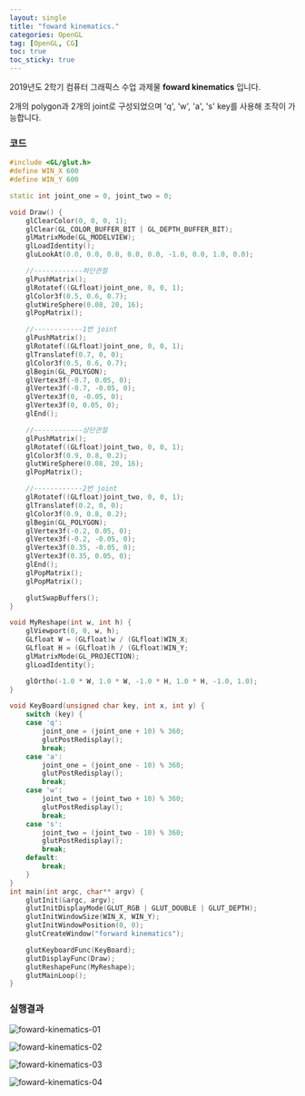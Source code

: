 ```yaml
---
layout: single
title: "foward kinematics."
categories: OpenGL
tag: [OpenGL, CG]
toc: true
toc_sticky: true
---
```


2019년도 2학기 컴퓨터 그래픽스 수업 과제물 **foward kinematics** 입니다.

2개의 polygon과 2개의 joint로 구성되었으며 'q', 'w', 'a', 's' key를 사용해 조작이 가능합니다.

### 코드

```c++
#include <GL/glut.h>
#define WIN_X 600
#define WIN_Y 600

static int joint_one = 0, joint_two = 0;

void Draw() {
	glClearColor(0, 0, 0, 1);
	glClear(GL_COLOR_BUFFER_BIT | GL_DEPTH_BUFFER_BIT);
	glMatrixMode(GL_MODELVIEW);
	glLoadIdentity();
	gluLookAt(0.0, 0.0, 0.0, 0.0, 0.0, -1.0, 0.0, 1.0, 0.0);

	//------------하단관절
	glPushMatrix();
	glRotatef((GLfloat)joint_one, 0, 0, 1);
	glColor3f(0.5, 0.6, 0.7);
	glutWireSphere(0.08, 20, 16);
	glPopMatrix();

	//------------1번 joint
	glPushMatrix();
	glRotatef((GLfloat)joint_one, 0, 0, 1);
	glTranslatef(0.7, 0, 0);
	glColor3f(0.5, 0.6, 0.7);
	glBegin(GL_POLYGON);
	glVertex3f(-0.7, 0.05, 0);
	glVertex3f(-0.7, -0.05, 0);
	glVertex3f(0, -0.05, 0);
	glVertex3f(0, 0.05, 0);
	glEnd();

	//------------상단관절
	glPushMatrix();
	glRotatef((GLfloat)joint_two, 0, 0, 1);
	glColor3f(0.9, 0.8, 0.2);
	glutWireSphere(0.08, 20, 16);
	glPopMatrix();

	//------------2번 joint
	glRotatef((GLfloat)joint_two, 0, 0, 1);
	glTranslatef(0.2, 0, 0);
	glColor3f(0.9, 0.8, 0.2);
	glBegin(GL_POLYGON);
	glVertex3f(-0.2, 0.05, 0);
	glVertex3f(-0.2, -0.05, 0);
	glVertex3f(0.35, -0.05, 0);
	glVertex3f(0.35, 0.05, 0);
	glEnd();
	glPopMatrix();
	glPopMatrix();

	glutSwapBuffers();
}

void MyReshape(int w, int h) {
	glViewport(0, 0, w, h);
	GLfloat W = (GLfloat)w / (GLfloat)WIN_X;
	GLfloat H = (GLfloat)h / (GLfloat)WIN_Y;
	glMatrixMode(GL_PROJECTION);
	glLoadIdentity();

	glOrtho(-1.0 * W, 1.0 * W, -1.0 * H, 1.0 * H, -1.0, 1.0);
}

void KeyBoard(unsigned char key, int x, int y) {
	switch (key) {
	case 'q':
		joint_one = (joint_one + 10) % 360;
		glutPostRedisplay();
		break;
	case 'a':
		joint_one = (joint_one - 10) % 360;
		glutPostRedisplay();
		break;
	case 'w':
		joint_two = (joint_two + 10) % 360;
		glutPostRedisplay();
		break;
	case 's':
		joint_two = (joint_two - 10) % 360;
		glutPostRedisplay();
		break;
	default:
		break;
	}
}
int main(int argc, char** argv) {
	glutInit(&argc, argv);
	glutInitDisplayMode(GLUT_RGB | GLUT_DOUBLE | GLUT_DEPTH);
	glutInitWindowSize(WIN_X, WIN_Y);
	glutInitWindowPosition(0, 0);
	glutCreateWindow("forward kinematics");	

	glutKeyboardFunc(KeyBoard);	
	glutDisplayFunc(Draw);
	glutReshapeFunc(MyReshape);
	glutMainLoop();
}
```

### 실행결과

![foward-kinematics-01](../../images/2022-03-05-foward-kinematics/foward-kinematics-01.png)

![foward-kinematics-02](../../images/2022-03-05-foward-kinematics/foward-kinematics-02.png)

![foward-kinematics-03](../../images/2022-03-05-foward-kinematics/foward-kinematics-03.png)

![foward-kinematics-04](../../images/2022-03-05-foward-kinematics/foward-kinematics-04.png)
